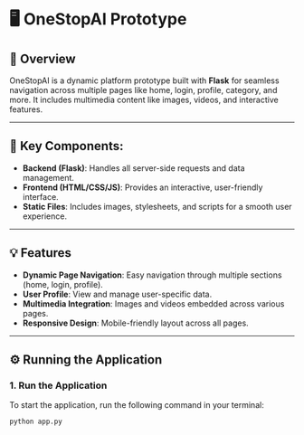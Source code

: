 # 🖥️ OneStopAI Prototype

## 🚀 Overview
OneStopAI is a dynamic platform prototype built with **Flask** for seamless navigation across multiple pages like home, login, profile, category, and more. It includes multimedia content like images, videos, and interactive features.

---

## 🔑 Key Components:
- **Backend (Flask)**: Handles all server-side requests and data management.
- **Frontend (HTML/CSS/JS)**: Provides an interactive, user-friendly interface.
- **Static Files**: Includes images, stylesheets, and scripts for a smooth user experience.

---

## 💡 Features
- **Dynamic Page Navigation**: Easy navigation through multiple sections (home, login, profile).
- **User Profile**: View and manage user-specific data.
- **Multimedia Integration**: Images and videos embedded across various pages.
- **Responsive Design**: Mobile-friendly layout across all pages.

---
## ⚙️ Running the Application

### 1. **Run the Application**

To start the application, run the following command in your terminal:

```bash
python app.py

